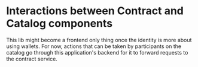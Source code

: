 # Interactions between Contract and Catalog components

This lib might become a frontend only thing once the identity is more about using wallets. For now, actions that can be taken by participants on the catalog go through this application's backend for it to forward requests to the contract service.